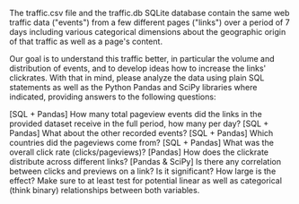 The traffic.csv file and the traffic.db SQLite database contain the same web traffic data ("events") from a few different pages ("links") over a period of 7 days including various categorical dimensions about the geographic origin of that traffic as well as a page's content.

Our goal is to understand this traffic better, in particular the volume and distribution of events, and to develop ideas how to increase the links' clickrates. With that in mind, please analyze the data using plain SQL statements as well as the Python Pandas and SciPy libraries where indicated, providing answers to the following questions:

[SQL + Pandas] How many total pageview events did the links in the provided dataset receive in the full period, how many per day?
[SQL + Pandas] What about the other recorded events?
[SQL + Pandas] Which countries did the pageviews come from?
[SQL + Pandas] What was the overall click rate (clicks/pageviews)?
[Pandas] How does the clickrate distribute across different links?
[Pandas & SciPy] Is there any correlation between clicks and previews on a link? Is it significant? How large is the effect? Make sure to at least test for potential linear as well as categorical (think binary) relationships between both variables.
